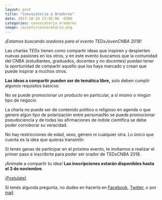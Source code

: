 ```yaml
---
layout: post
title: "Convocatoria a Oradores"
date: 2017-10-20 13:45:00 -0300
categories: convocatoria oradores
image: /assets/convocatoria.png
---
```


<i>¡Estamos buscando oradores para el evento TEDxJovenCNBA 2018!</i>

Las charlas TEDx tienen como compartir ideas que inspiren y despierten nuevas pasiones en los otros, y en este evento buscamos que la comunidad del CNBA (estudiantes, graduados, docentes y no docentes) puedan tener la oportunidad de compartir aquello que los haya marcado y crean que puede inspirar a muchos otros.

<b>Las ideas a compartir pueden ser de temática libre,</b> solo deben cumplir algunos requisitos básicos:

No se puede promocionar un producto en particular, a sí mismo o ningún tipo de negocio

La charla no puede ser de contenido político o religioso en agenda o que genere algún tipo de polarización entre personasNo se puede promocionar pseudociencia y de todas las afirmaciones de índole científica se debe poder corroborar su veracidad. 

No hay restricciones de edad, sexo, género ni cualquier otra. Lo único que cuenta es la idea que quieras transmitir. 


Si tenés ganas de participar en el próximo evento, te invitamos a realizar el primer paso e inscribirte para poder ser orador de TEDxCNBA 2018.

¡Animate a compartir tu idea! <b>Las inscripciones estarán disponibles hasta el 3 de noviembre</b>.

[¡Postulate!](https://goo.gl/forms/Hxclv4bgxbAKOjov2).

Si tenés algunda pregunta, no dudes en hacerla en [Facebook](https://www.facebook.com/TEDxJovenCNBA/), [Twitter](https://twitter.com/TEDxJovenCNBA), o por [mail](http://www.tedxcnba.com/contacto/).